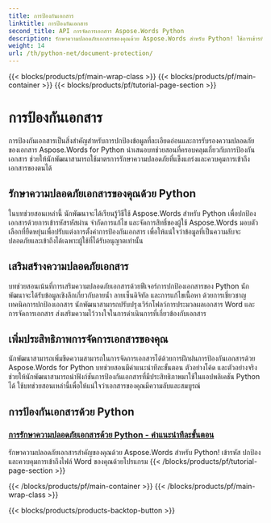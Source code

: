 ```yaml
---
title: การป้องกันเอกสาร
linktitle: การป้องกันเอกสาร
second_title: API การจัดการเอกสาร Aspose.Words Python
description: รักษาความปลอดภัยเอกสารของคุณด้วย Aspose.Words สำหรับ Python! ใช้การเข้ารหัสรหัสผ่าน สิทธิ์ของผู้ใช้ และลายเซ็นดิจิทัลเพื่อการปกป้องเอกสารที่แข็งแกร่ง
weight: 14
url: /th/python-net/document-protection/
---
```


{{< blocks/products/pf/main-wrap-class >}}
{{< blocks/products/pf/main-container >}}
{{< blocks/products/pf/tutorial-page-section >}}

# การป้องกันเอกสาร

การป้องกันเอกสารเป็นสิ่งสำคัญสำหรับการปกป้องข้อมูลที่ละเอียดอ่อนและการรับรองความปลอดภัยของเอกสาร Aspose.Words for Python นำเสนอบทช่วยสอนที่ครอบคลุมเกี่ยวกับการป้องกันเอกสาร ช่วยให้นักพัฒนาสามารถใช้มาตรการรักษาความปลอดภัยที่แข็งแกร่งและควบคุมการเข้าถึงเอกสารของตนได้

## รักษาความปลอดภัยเอกสารของคุณด้วย Python

ในบทช่วยสอนเหล่านี้ นักพัฒนาจะได้เรียนรู้วิธีใช้ Aspose.Words สำหรับ Python เพื่อปกป้องเอกสารด้วยการเข้ารหัสรหัสผ่าน จำกัดการแก้ไข และจัดการสิทธิ์ของผู้ใช้ Aspose.Words มอบตัวเลือกที่ยืดหยุ่นเพื่อปรับแต่งการตั้งค่าการป้องกันเอกสาร เพื่อให้แน่ใจว่าข้อมูลที่เป็นความลับจะปลอดภัยและเข้าถึงได้เฉพาะผู้ใช้ที่ได้รับอนุญาตเท่านั้น

## เสริมสร้างความปลอดภัยเอกสาร

บทช่วยสอนเน้นที่การเสริมความปลอดภัยเอกสารด้วยฟีเจอร์การปกป้องเอกสารของ Python นักพัฒนาจะได้รับข้อมูลเชิงลึกเกี่ยวกับลายน้ำ ลายเซ็นดิจิทัล และการแก้ไขเนื้อหา ด้วยการเชี่ยวชาญเทคนิคการปกป้องเอกสาร นักพัฒนาสามารถปรับปรุงเวิร์กโฟลว์การประมวลผลเอกสาร Word และการจัดการเอกสาร ส่งเสริมความไว้วางใจในการดำเนินการที่เกี่ยวข้องกับเอกสาร

## เพิ่มประสิทธิภาพการจัดการเอกสารของคุณ

นักพัฒนาสามารถเพิ่มขีดความสามารถในการจัดการเอกสารได้ด้วยการฝึกฝนการป้องกันเอกสารด้วย Aspose.Words for Python บทช่วยสอนมีคำแนะนำทีละขั้นตอน ตัวอย่างโค้ด และตัวอย่างจริง ช่วยให้นักพัฒนาสามารถนำฟังก์ชันการป้องกันเอกสารที่มีประสิทธิภาพมาใช้ในแอปพลิเคชัน Python ได้ ใช้บทช่วยสอนเหล่านี้เพื่อให้แน่ใจว่าเอกสารของคุณมีความลับและสมบูรณ์

## การป้องกันเอกสารด้วย Python
### [การรักษาความปลอดภัยเอกสารด้วย Python - คำแนะนำทีละขั้นตอน](./document-security-python/)
รักษาความปลอดภัยเอกสารสำคัญของคุณด้วย Aspose.Words สำหรับ Python! เข้ารหัส ปกป้อง และควบคุมการเข้าถึงไฟล์ Word ของคุณด้วยโปรแกรม
{{< /blocks/products/pf/tutorial-page-section >}}

{{< /blocks/products/pf/main-container >}}
{{< /blocks/products/pf/main-wrap-class >}}

{{< blocks/products/products-backtop-button >}}
